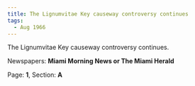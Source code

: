 ```yaml
---  
title: The Lignumvitae Key causeway controversy continues  
tags:  
  - Aug 1966  
---  
```

  
The Lignumvitae Key causeway controversy continues.  
  
Newspapers: **Miami Morning News or The Miami Herald**  
  
Page: **1**, Section: **A** 

